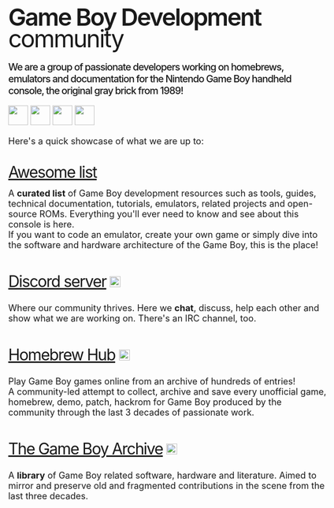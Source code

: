 <div style="line-height: 90%;letter-spacing: -0.05em; font-weight: 400; font-size: 2.7em;"><span style="font-weight: 600;
letter-spacing: -0.05em;">
    Game Boy Development
</span>community</div>
<div style="letter-spacing: -0.055em; font-weight: 500; font-size: 20px;">
        <br>
We are a group of passionate developers working on homebrews, emulators and documentation for the Nintendo Game Boy handheld console, the original gray brick from 1989!
</div>

<a href="https://github.com/gbdev" target="_blank"> <img height="40" width="40" src="https://cdn.jsdelivr.net/npm/simple-icons@latest/icons/github.svg"></a>&nbsp;<a href="https://instagram.com/gb_things" target="_blank"><img height="40" width="40" src="https://cdn.jsdelivr.net/npm/simple-icons@latest/icons/instagram.svg"></a>&nbsp;<a href="https://twitter.com/gb_things" target="_blank"><img height="40" width="40" src="https://cdn.jsdelivr.net/npm/simple-icons@latest/icons/twitter.svg"></a>&nbsp;<a href="https://discordapp.com/invite/gpBxq85" target="_blank"><img height="40" width="40" src="https://cdn.jsdelivr.net/npm/simple-icons@latest/icons/discord.svg"></a>

<div>
Here's a quick showcase of what we are up to:<br><br>
<p class="projectTitle"><a href="list.html">Awesome list</a>
<span></span></p>
A <b>curated list</b> of Game Boy development resources such as tools, guides, technical documentation, tutorials, emulators, related projects and open-source ROMs. Everything you'll ever need to know and see about this console is here. <br>If you want to code an emulator, create your own game or simply dive into the software and hardware architecture of the Game Boy, this is the place!
<br><br>
<p class="projectTitle"><a target="_blank" href="https://discord.gg/gpBxq85">Discord server</a>&nbsp;<img height="22" src="https://img.shields.io/badge/dynamic/json.svg?label=chat&amp;colorB=green&amp;suffix=%20online&amp;query=count&amp;uri=https%3A%2F%2Fgbhh.avivace.com%2Fapi%2Fdiscord&amp;style=flat-square"></p>
Where our community thrives. Here we <b>chat</b>, discuss, help each other and show what we are working on. There's an IRC channel, too.
<br><br>
 <p class="projectTitle"><a target="_blank" href="https://gbhh.avivace.com">Homebrew Hub</a>&nbsp;<img height="22" src="https://img.shields.io/badge/dynamic/json.svg?label=games&amp;suffix=%20entries&amp;colorB=blue&amp;query=games&amp;uri=https%3A%2F%2Fgbhh.avivace.com%2Fapi%2Finfo&amp;style=flat-square"></p>
Play Game Boy games online from an archive of hundreds of entries! <br>
A community-led attempt to collect, archive and save every unofficial game, homebrew, demo, patch, hackrom for Game Boy produced by the community through the last 3 decades of passionate work.
<br><br>
<p class="projectTitle"><a target="_blank" href="https://github.com/gb-archive">The Game Boy Archive</a>&nbsp;<img style="font-family: Monospace" height="22" src="https://img.shields.io/badge/dynamic/json.svg?label=mirrored%20projects&amp;url=https%3A%2F%2Fapi.github.com%2Forgs%2Fgb-archive&amp;query=public_repos&amp;style=flat-square"></p>
A <b>library</b> of Game Boy related software, hardware and literature. Aimed to mirror and preserve old and fragmented contributions in the scene from the last three decades.
</div>

<style>
body{
        font-size:18px !important;
}

.projectTitle{
        font-size:32px;
        letter-spacing: -0.05em;
        line-height: 0;
}
        </style>

